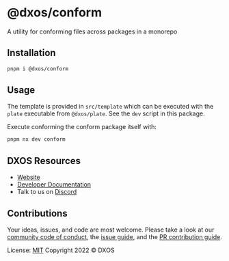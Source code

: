 # @dxos/conform

A utility for conforming files across packages in a monorepo

## Installation

```bash
pnpm i @dxos/conform
```

## Usage

The template is provided in `src/template` which can be executed with the `plate` executable from `@dxos/plate`. See the `dev` script in this package.

Execute conforming the conform package itself with:

```bash
pnpm nx dev conform
```

## DXOS Resources

- [Website](https://dxos.org)
- [Developer Documentation](https://docs.dxos.org)
- Talk to us on [Discord](https://discord.gg/eXVfryv3sW)

## Contributions

Your ideas, issues, and code are most welcome. Please take a look at our [community code of conduct](https://github.com/dxos/dxos/blob/main/CODE_OF_CONDUCT.md), the [issue guide](https://github.com/dxos/dxos/blob/main/CONTRIBUTING.md#submitting-issues), and the [PR contribution guide](https://github.com/dxos/dxos/blob/main/CONTRIBUTING.md#submitting-prs).

License: [MIT](./LICENSE) Copyright 2022 © DXOS
